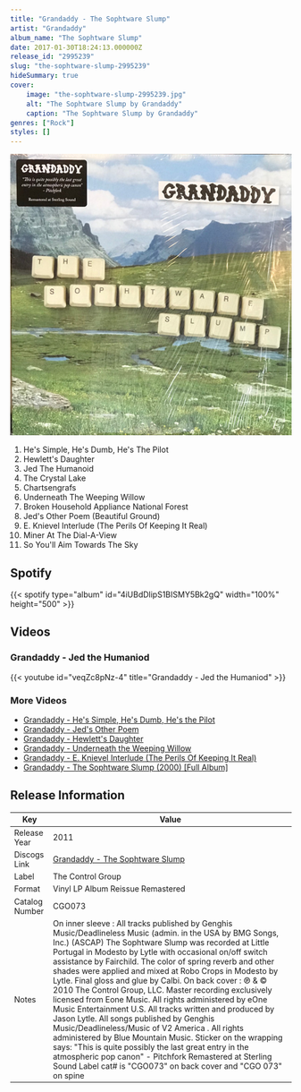 ```yaml
---
title: "Grandaddy - The Sophtware Slump"
artist: "Grandaddy"
album_name: "The Sophtware Slump"
date: 2017-01-30T18:24:13.000000Z
release_id: "2995239"
slug: "the-sophtware-slump-2995239"
hideSummary: true
cover:
    image: "the-sophtware-slump-2995239.jpg"
    alt: "The Sophtware Slump by Grandaddy"
    caption: "The Sophtware Slump by Grandaddy"
genres: ["Rock"]
styles: []
---
```


![The Sophtware Slump by Grandaddy](the-sophtware-slump-2995239.jpg)

<!-- section break -->

1. He's Simple, He's Dumb, He's The Pilot
2. Hewlett's Daughter
3. Jed The Humanoid
4. The Crystal Lake
5. Chartsengrafs
6. Underneath The Weeping Willow
7. Broken Household Appliance National Forest
8. Jed's Other Poem (Beautiful Ground)
9. E. Knievel Interlude (The Perils Of Keeping It Real)
10. Miner At The Dial-A-View
11. So You'll Aim Towards The Sky

<!-- section break -->


## Spotify
{{< spotify type="album" id="4iUBdDlipS1BISMY5Bk2gQ" width="100%" height="500" >}}



## Videos
### Grandaddy - Jed the Humaniod
{{< youtube id="veqZc8pNz-4" title="Grandaddy - Jed the Humaniod" >}}<br>

### More Videos

- [Grandaddy - He's Simple, He's Dumb, He's the Pilot](https://www.youtube.com/watch?v=IURAKQV7q_o)
- [Grandaddy - Jed's Other Poem](https://www.youtube.com/watch?v=QoyLvXQFbWE)
- [Grandaddy - Hewlett's Daughter](https://www.youtube.com/watch?v=5OYwjvnabM8)
- [Grandaddy - Underneath the Weeping Willow](https://www.youtube.com/watch?v=uYeNZkqCWHw)
- [Grandaddy - E. Knievel Interlude (The Perils Of Keeping It Real)](https://www.youtube.com/watch?v=YqEIsiF95Lc)
- [Grandaddy - The Sophtware Slump (2000) [Full Album]](https://www.youtube.com/watch?v=RIGqUy8gzGY)


## Release Information
|  Key           | Value                                                |
| ---------------| ---------------------------------------------------- |
| Release Year   | 2011                                   |
| Discogs Link   | [Grandaddy - The Sophtware Slump](https://www.discogs.com/release/2995239-Grandaddy-The-Sophtware-Slump) |
| Label          | The Control Group |
| Format         | Vinyl LP Album Reissue Remastered |
| Catalog Number | CGO073 |
| Notes | On inner sleeve : All tracks published by Genghis Music/Deadlineless Music (admin. in the USA by BMG Songs, Inc.) (ASCAP) The Sophtware Slump was recorded at Little Portugal in Modesto by Lytle with occasional on/off switch assistance by Fairchild.  The color of spring reverb and other shades were applied and mixed at Robo Crops in Modesto by Lytle.  Final gloss and glue by Calbi.  On back cover : ℗ & © 2010 The Control Group, LLC. Master recording exclusively licensed from Eone Music. All rights administered by eOne Music Entertainment U.S. All tracks written and produced by Jason Lytle. All songs published by Genghis Music/Deadlineless/Music of V2 America . All rights administered by Blue Mountain Music.  Sticker on the wrapping says:  "This is quite possibly the last great entry in the atmospheric pop canon" - Pitchfork  Remastered at Sterling Sound  Label cat# is "CGO073" on back cover and "CGO 073" on spine |